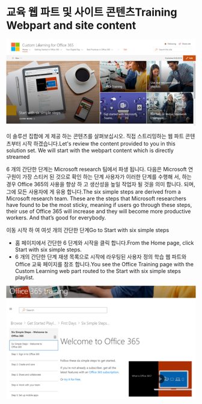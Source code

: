 # <a name="training-webpart-and-site-content"></a><span data-ttu-id="00236-101">교육 웹 파트 및 사이트 콘텐츠</span><span class="sxs-lookup"><span data-stu-id="00236-101">Training Webpart and site content</span></span>

![간단한 6 단계](media/clo365homepage.png)

<span data-ttu-id="00236-p101">이 솔루션 집합에 게 제공 하는 콘텐츠를 살펴보십시오.  직접 스트리밍하는 웹 파트 콘텐츠부터 시작 하겠습니다.</span><span class="sxs-lookup"><span data-stu-id="00236-p101">Let's review the content provided to you in this solution set.  We will start with the webpart content which is directly streamed</span></span> 




<span data-ttu-id="00236-p102">6 개의 간단한 단계는 Microsoft research 팀에서 파생 됩니다. 다음은 Microsoft 연구원이 가장 스티커 된 것으로 확인 하는 단계 사용자가 이러한 단계를 수행해 서, 하는 경우 Office 365의 사용을 향상 하 고 생산성을 높일 작업자 될 것을 의미 합니다. 되며, 그에 모든 사용자에 게 유용 합니다.</span><span class="sxs-lookup"><span data-stu-id="00236-p102">The six simple steps are derived from a Microsoft research team. These are the steps that Microsoft researchers have found to be the most sticky, meaning if users go through these steps, their use of Office 365 will increase and they will become more productive workers. And that’s good for everybody.</span></span>

<span data-ttu-id="00236-108">이동 시작 하 여 여섯 개의 간단한 단계</span><span class="sxs-lookup"><span data-stu-id="00236-108">Go to Start with six simple steps</span></span>
- <span data-ttu-id="00236-109">홈 페이지에서 간단한 6 단계와 시작을 클릭 합니다.</span><span class="sxs-lookup"><span data-stu-id="00236-109">From the Home page, click Start with six simple steps.</span></span> 
- <span data-ttu-id="00236-110">6 개의 간단한 단계 재생 목록으로 시작에 라우팅된 사용자 정의 학습 웹 파트와 Office 교육 페이지를 참조 합니다.</span><span class="sxs-lookup"><span data-stu-id="00236-110">You see the Office Training page with the Custom Learning web part routed to the Start with six simple steps playlist.</span></span>  

![6 단계 재생 목록](media/clo365sixsteps.png)
